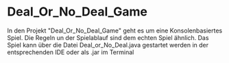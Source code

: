 # Deal_Or_No_Deal_Game
In den Projekt "Deal_Or_No_Deal_Game" geht es um eine Konsolenbasiertes Spiel. Die Regeln un der Spielablauf sind dem echten Spiel ähnlich. 
Das Spiel kann über die Datei Deal_or_No_Deal.java gestartet werden in der entsprechenden IDE oder als .jar im Terminal
